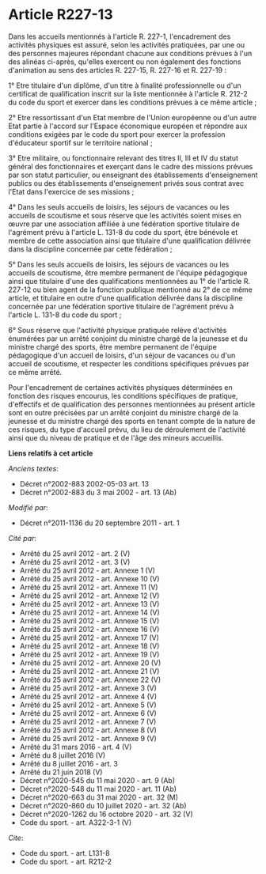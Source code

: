 # Article R227-13

Dans les accueils mentionnés à l'article R. 227-1, l'encadrement des activités physiques est assuré, selon les activités
pratiquées, par une ou des personnes majeures répondant chacune aux conditions prévues à l'un des alinéas ci-après, qu'elles
exercent ou non également des fonctions d'animation au sens des articles R. 227-15, R. 227-16 et R. 227-19 : 

1° Etre titulaire d'un diplôme, d'un titre à finalité professionnelle ou d'un certificat de qualification inscrit sur la
liste mentionnée à l'article R. 212-2 du code du sport et exercer dans les conditions prévues à ce même article ; 

2° Etre ressortissant d'un Etat membre de l'Union européenne ou d'un autre Etat partie à l'accord sur l'Espace économique
européen et répondre aux conditions exigées par le code du sport pour exercer la profession d'éducateur sportif sur le
territoire national ; 

3° Etre militaire, ou fonctionnaire relevant des titres II, III et IV du statut général des fonctionnaires et exerçant dans
le cadre des missions prévues par son statut particulier, ou enseignant des établissements d'enseignement publics ou des
établissements d'enseignement privés sous contrat avec l'Etat dans l'exercice de ses missions ; 

4° Dans les seuls accueils de loisirs, les séjours de vacances ou les accueils de scoutisme et sous réserve que les activités
soient mises en œuvre par une association affiliée à une fédération sportive titulaire de l'agrément prévu à l'article L.
131-8 du code du sport, être bénévole et membre de cette association ainsi que titulaire d'une qualification délivrée dans la
discipline concernée par cette fédération ; 

5° Dans les seuls accueils de loisirs, les séjours de vacances ou les accueils de scoutisme, être membre permanent de
l'équipe pédagogique ainsi que titulaire d'une des qualifications mentionnées au 1° de l'article R. 227-12 ou bien agent de
la fonction publique mentionné au 2° de ce même article, et titulaire en outre d'une qualification délivrée dans la
discipline concernée par une fédération sportive titulaire de l'agrément prévu à l'article L. 131-8 du code du sport ; 

6° Sous réserve que l'activité physique pratiquée relève d'activités énumérées par un arrêté conjoint du ministre chargé de
la jeunesse et du ministre chargé des sports, être membre permanent de l'équipe pédagogique d'un accueil de loisirs, d'un
séjour de vacances ou d'un accueil de scoutisme, et respecter les conditions spécifiques prévues par ce même arrêté. 

Pour l'encadrement de certaines activités physiques déterminées en fonction des risques encourus, les conditions spécifiques
de pratique, d'effectifs et de qualification des personnes mentionnées au présent article sont en outre précisées par un
arrêté conjoint du ministre chargé de la jeunesse et du ministre chargé des sports en tenant compte de la nature de ces
risques, du type d'accueil prévu, du lieu de déroulement de l'activité ainsi que du niveau de pratique et de l'âge des
mineurs accueillis.

**Liens relatifs à cet article**

_Anciens textes_:

  - Décret n°2002-883 2002-05-03 art. 13
  - Décret n°2002-883 du 3 mai 2002 - art. 13 (Ab)

_Modifié par_:

  - Décret n°2011-1136 du 20 septembre 2011 - art. 1

_Cité par_:

  - Arrêté du 25 avril 2012 - art. 2 (V)
  - Arrêté du 25 avril 2012 - art. 3 (V)
  - Arrêté du 25 avril 2012 - art. Annexe 1 (V)
  - Arrêté du 25 avril 2012 - art. Annexe 10 (V)
  - Arrêté du 25 avril 2012 - art. Annexe 11 (V)
  - Arrêté du 25 avril 2012 - art. Annexe 12 (V)
  - Arrêté du 25 avril 2012 - art. Annexe 13 (V)
  - Arrêté du 25 avril 2012 - art. Annexe 14 (V)
  - Arrêté du 25 avril 2012 - art. Annexe 15 (V)
  - Arrêté du 25 avril 2012 - art. Annexe 16 (V)
  - Arrêté du 25 avril 2012 - art. Annexe 17 (V)
  - Arrêté du 25 avril 2012 - art. Annexe 18 (V)
  - Arrêté du 25 avril 2012 - art. Annexe 19 (V)
  - Arrêté du 25 avril 2012 - art. Annexe 20 (V)
  - Arrêté du 25 avril 2012 - art. Annexe 21 (V)
  - Arrêté du 25 avril 2012 - art. Annexe 22 (V)
  - Arrêté du 25 avril 2012 - art. Annexe 3 (V)
  - Arrêté du 25 avril 2012 - art. Annexe 4 (V)
  - Arrêté du 25 avril 2012 - art. Annexe 5 (V)
  - Arrêté du 25 avril 2012 - art. Annexe 6 (V)
  - Arrêté du 25 avril 2012 - art. Annexe 7 (V)
  - Arrêté du 25 avril 2012 - art. Annexe 8 (V)
  - Arrêté du 25 avril 2012 - art. Annexe 9 (V)
  - Arrêté du 31 mars 2016 - art. 4 (V)
  - Arrêté du 8 juillet 2016 (V)
  - Arrêté du 8 juillet 2016 - art. 3
  - Arrêté du 21 juin 2018 (V)
  - Décret n°2020-545 du 11 mai 2020 - art. 9 (Ab)
  - Décret n°2020-548 du 11 mai 2020 - art. 11 (Ab)
  - Décret n°2020-663 du 31 mai 2020 - art. 32 (M)
  - Décret n°2020-860 du 10 juillet 2020 - art. 32 (Ab)
  - Décret n°2020-1262 du 16 octobre 2020 - art. 32 (V)
  - Code du sport. - art. A322-3-1 (V)

_Cite_:

  - Code du sport. - art. L131-8
  - Code du sport. - art. R212-2

